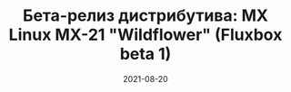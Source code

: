 ---
layout: post
title: "Бета-релиз дистрибутива: MX Linux MX-21 \"Wildflower\" (Fluxbox beta 1)"
date: 2021-08-20   
---